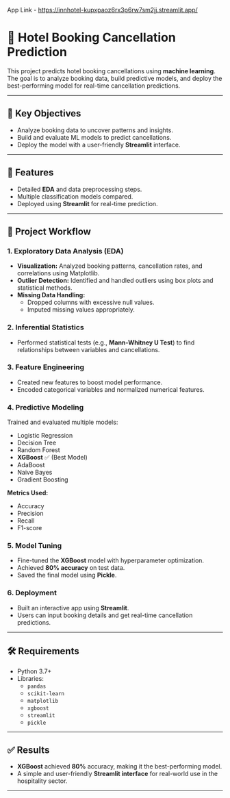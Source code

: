 App Link - https://innhotel-kupxpaoz6rx3p6rw7sm2jj.streamlit.app/

# 🏨 Hotel Booking Cancellation Prediction

This project predicts hotel booking cancellations using **machine learning**. The goal is to analyze booking data, build predictive models, and deploy the best-performing model for real-time cancellation predictions.

---

## 🎯 Key Objectives

- Analyze booking data to uncover patterns and insights.
- Build and evaluate ML models to predict cancellations.
- Deploy the model with a user-friendly **Streamlit** interface.

---

## 🚀 Features

- Detailed **EDA** and data preprocessing steps.
- Multiple classification models compared.
- Deployed using **Streamlit** for real-time prediction.

---

## 📝 Project Workflow

### 1. Exploratory Data Analysis (EDA)
- **Visualization:** Analyzed booking patterns, cancellation rates, and correlations using Matplotlib.
- **Outlier Detection:** Identified and handled outliers using box plots and statistical methods.
- **Missing Data Handling:**
  - Dropped columns with excessive null values.
  - Imputed missing values appropriately.

### 2. Inferential Statistics
- Performed statistical tests (e.g., **Mann-Whitney U Test**) to find relationships between variables and cancellations.

### 3. Feature Engineering
- Created new features to boost model performance.
- Encoded categorical variables and normalized numerical features.

### 4. Predictive Modeling
Trained and evaluated multiple models:
- Logistic Regression
- Decision Tree
- Random Forest
- **XGBoost** ✅ (Best Model)
- AdaBoost
- Naive Bayes
- Gradient Boosting

**Metrics Used:**
- Accuracy
- Precision
- Recall
- F1-score

### 5. Model Tuning
- Fine-tuned the **XGBoost** model with hyperparameter optimization.
- Achieved **80% accuracy** on test data.
- Saved the final model using **Pickle**.

### 6. Deployment
- Built an interactive app using **Streamlit**.
- Users can input booking details and get real-time cancellation predictions.

---

## 🛠 Requirements

- Python 3.7+
- Libraries:
  - `pandas`
  - `scikit-learn`
  - `matplotlib`
  - `xgboost`
  - `streamlit`
  - `pickle`

---

## ✅ Results

- **XGBoost** achieved **80%** accuracy, making it the best-performing model.
- A simple and user-friendly **Streamlit interface** for real-world use in the hospitality sector.

---







